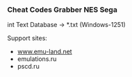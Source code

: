 ### Cheat Codes Grabber NES Sega

int Text Database -> *.txt (Windows-1251)

Support sites:
- www.emu-land.net
- emulations.ru
- pscd.ru
